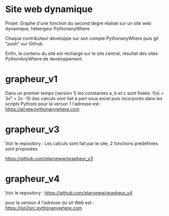 # Site web dynamique


Projet: Graphe d'une fonction du second degré réalisé sur un site web dynamique, hébergeur PythonanyWhere

Chaque contributeur développe sur son compte PythonanyWhere puis git "push" sur Github.

Enfin, le contenu du site est rechargé sur le site central, résultat des sites PythonAnyWhere de developpement.


# grapheur_v1

Dans un premier temps (version 1) les constantes a, b et c sont fixées: f(x) = 3x² + 2x -10
(les calculs sont fait à part sous excel puis incorporés dans les scripts Python)
pour la verson 1 l'adresse est : https://arnew.pythonanywhere.com


# grapheur_v3

Voir le repository : Les calculs sont fait par le site, 2 fonctions prédéfinies sont proposées

https://github.com/elarneww/grapheur_v3

# grapheur_v4

Voir le repository : https://github.com/elarneww/grapheur_v4

pour la version 4 l'adresse du sit Web est : https://isn2src.pythonanywhere.com
